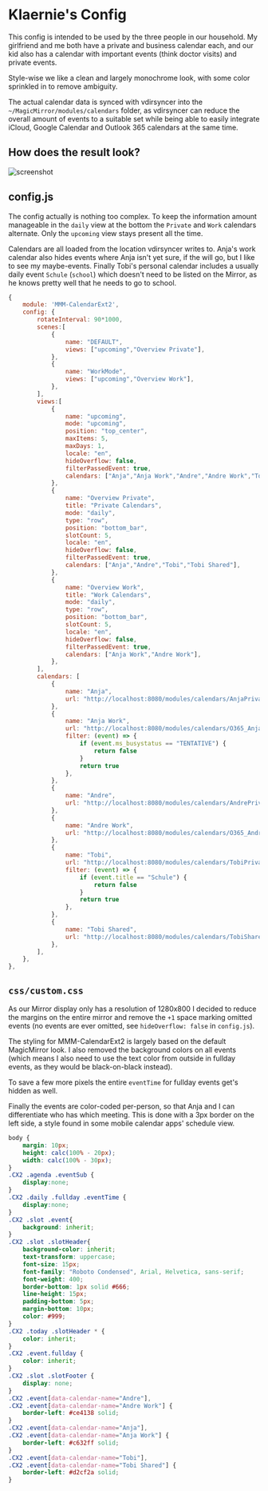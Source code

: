 # Klaernie's Config

This config is intended to be used by the three people in our household. My
girlfriend and me both have a private and business calendar each, and our kid
also has a calendar with important events (think doctor visits) and private
events.

Style-wise we like a clean and largely monochrome look, with some color
sprinkled in to remove ambiguity.

The actual calendar data is synced with vdirsyncer into the
`~/MagicMirror/modules/calendars` folder, as vdirsyncer can reduce the overall
amount of events to a suitable set while being able to easily integrate iCloud,
Google Calendar and Outlook 365 calendars at the same time.

## How does the result look?

![screenshot](klaernie.png)

## config.js

The config actually is nothing too complex. To keep the information amount
manageable in the `daily` view at the bottom the `Private` and `Work` calendars
alternate. Only the `upcoming` view stays present all the time.

Calendars are all loaded from the location vdirsyncer writes to. Anja's work
calendar also hides events where Anja isn't yet sure, if the will go, but I
like to see my maybe-events. Finally Tobi's personal calendar includes a
usually daily event `Schule` (`school`) which doesn't need to be listed on the
Mirror, as he knows pretty well that he needs to go to school.

```javascript
{
    module: 'MMM-CalendarExt2',
    config: {
        rotateInterval: 90*1000,
        scenes:[
            {
                name: "DEFAULT",
                views: ["upcoming","Overview Private"],
            },
            {
                name: "WorkMode",
                views: ["upcoming","Overview Work"],
            },
        ],
        views:[
            {
                name: "upcoming",
                mode: "upcoming",
                position: "top_center",
                maxItems: 5,
                maxDays: 1,
                locale: "en",
                hideOverflow: false,
                filterPassedEvent: true,
                calendars: ["Anja","Anja Work","Andre","Andre Work","Tobi","Tobi Shared"],
            },
            {
                name: "Overview Private",
                title: "Private Calendars",
                mode: "daily",
                type: "row",
                position: "bottom_bar",
                slotCount: 5,
                locale: "en",
                hideOverflow: false,
                filterPassedEvent: true,
                calendars: ["Anja","Andre","Tobi","Tobi Shared"],
            },
            {
                name: "Overview Work",
                title: "Work Calendars",
                mode: "daily",
                type: "row",
                position: "bottom_bar",
                slotCount: 5,
                locale: "en",
                hideOverflow: false,
                filterPassedEvent: true,
                calendars: ["Anja Work","Andre Work"],
            },
        ],
        calendars: [
            {
                name: "Anja",
                url: "http://localhost:8080/modules/calendars/AnjaPrivate.ics",
            },
            {
                name: "Anja Work",
                url: "http://localhost:8080/modules/calendars/O365_Anja.ics",
                filter: (event) => {
                    if (event.ms_busystatus == "TENTATIVE") {
                        return false
                    }
                    return true
                },
            },
            {
                name: "Andre",
                url: "http://localhost:8080/modules/calendars/AndrePrivate.ics",
            },
            {
                name: "Andre Work",
                url: "http://localhost:8080/modules/calendars/O365_Andre.ics",
            },
            {
                name: "Tobi",
                url: "http://localhost:8080/modules/calendars/TobiPrivate.ics",
                filter: (event) => {
                    if (event.title == "Schule") {
                        return false
                    }
                    return true
                },
            },
            {
                name: "Tobi Shared",
                url: "http://localhost:8080/modules/calendars/TobiShared.ics",
            },
        ],
    },
},
```

## `css/custom.css`

As our Mirror display only has a resolution of 1280x800 I decided to reduce the
margins on the entire mirror and remove the `+1` space marking omitted events
(no events are ever omitted, see `hideOverflow: false` in `config.js`).

The styling for MMM-CalendarExt2 is largely based on the default MagicMirror
look.
I also removed the background colors on all events (which means I also need to
use the text color from outside in fullday events, as they would be
black-on-black instead).

To save a few more pixels the entire `eventTime` for fullday events get's
hidden as well.

Finally the events are color-coded per-person, so that Anja and I can
differentiate who has which meeting. This is done with a 3px border on the left
side, a style found in some mobile calendar apps' schedule view.

```css
body {
    margin: 10px;
    height: calc(100% - 20px);
    width: calc(100% - 30px);
}
.CX2 .agenda .eventSub {
    display:none;
}
.CX2 .daily .fullday .eventTime {
    display:none;
}
.CX2 .slot .event{
    background: inherit;
}
.CX2 .slot .slotHeader{
    background-color: inherit;
    text-transform: uppercase;
    font-size: 15px;
    font-family: "Roboto Condensed", Arial, Helvetica, sans-serif;
    font-weight: 400;
    border-bottom: 1px solid #666;
    line-height: 15px;
    padding-bottom: 5px;
    margin-bottom: 10px;
    color: #999;
}
.CX2 .today .slotHeader * {
    color: inherit;
}
.CX2 .event.fullday {
    color: inherit;
}
.CX2 .slot .slotFooter {
    display: none;
}
.CX2 .event[data-calendar-name="Andre"],
.CX2 .event[data-calendar-name="Andre Work"] {
    border-left: #ce4138 solid;
}
.CX2 .event[data-calendar-name="Anja"],
.CX2 .event[data-calendar-name="Anja Work"] {
    border-left: #c632ff solid;
}
.CX2 .event[data-calendar-name="Tobi"],
.CX2 .event[data-calendar-name="Tobi Shared"] {
    border-left: #d2cf2a solid;
}
```

